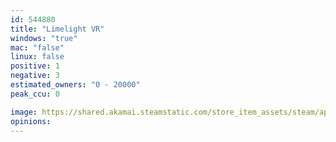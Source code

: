 ```yaml
---
id: 544880
title: "Limelight VR"
windows: "true"
mac: "false"
linux: false
positive: 1
negative: 3
estimated_owners: "0 - 20000"
peak_ccu: 0

image: https://shared.akamai.steamstatic.com/store_item_assets/steam/apps/544880/header.jpg?t=1480078895
opinions:
---
```

